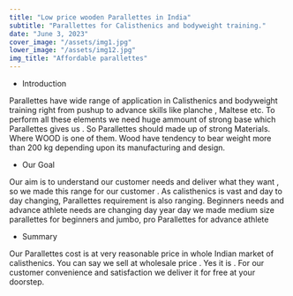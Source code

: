 ```yaml
---
title: "Low price wooden Parallettes in India"
subtitle: "Parallettes for Calisthenics and bodyweight training."
date: "June 3, 2023"
cover_image: "/assets/img1.jpg"
lower_image: "/assets/img12.jpg"
img_title: "Affordable parallettes"
---
```


* Introduction

Parallettes have wide range of application in Calisthenics and bodyweight training right from pushup to advance skills like planche , Maltese etc. To perform all these elements we need huge ammount of strong base which Parallettes gives us . So Parallettes should made up of strong Materials. Where WOOD is one of them. Wood have tendency to bear weight more than 200 kg depending upon its manufacturing and design.


* Our Goal

Our aim is to understand our customer needs and deliver what they want , so we made this range for our customer . As calisthenics is vast and day to day changing, Parallettes requirement is also ranging. Beginners needs and advance athlete needs are changing day year day we made medium size parallettes for beginners and jumbo, pro Parallettes for advance athlete

* Summary

Our Parallettes cost is at very reasonable price in whole Indian market of calisthenics. You can say we sell at wholesale price . Yes it is . For our customer convenience and satisfaction we deliver it for free at your doorstep.